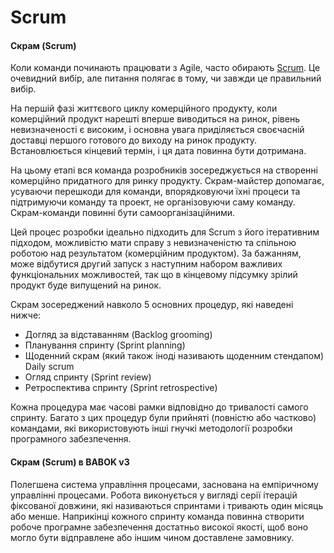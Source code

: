 # Scrum

#### Скрам (Scrum) <a href="#d1-81-d0-ba-d1-80-d0-b0-d0-bc-scrum" id="d1-81-d0-ba-d1-80-d0-b0-d0-bc-scrum"></a>

Коли команди починають працювати з Agile, часто обирають [Scrum](../scrum/scrum-roli-product-owner-scrum-master-development-team.md). Це очевидний вибір, але питання полягає в тому, чи завжди це правильний вибір.

На першій фазі життєвого циклу комерційного продукту, коли комерційний продукт нарешті вперше виводиться на ринок, рівень невизначеності є високим, і основна увага приділяється своєчасній доставці першого готового до виходу на ринок продукту. Встановлюється кінцевий термін, і ця дата повинна бути дотримана.

На цьому етапі вся команда розробників зосереджується на створенні комерційно придатного для ринку продукту. Скрам-майстер допомагає, усуваючи перешкоди для команди, впорядковуючи їхні процеси та підтримуючи команду та проект, не організовуючи саму команду. Скрам-команди повинні бути самоорганізаційними.

Цей процес розробки ідеально підходить для Scrum з його ітеративним підходом, можливістю мати справу з невизначеністю та спільною роботою над результатом (комерційним продуктом). За бажанням, може відбутися другий запуск з наступним набором важливих функціональних можливостей, так що в кінцевому підсумку зрілий продукт буде випущений на ринок.

Скрам зосереджений навколо 5 основних процедур, які наведені нижче:

* Догляд за відставанням (Backlog grooming)
* Планування спринту (Sprint planning)
* Щоденний скрам (який також іноді називають щоденним стендапом) Daily scrum
* Огляд спринту (Sprint review)
* Ретроспектива спринту (Sprint retrospective)

Кожна процедура має часові рамки відповідно до тривалості самого спринту. Багато з цих процедур були прийняті (повністю або частково) командами, які використовують інші гнучкі методології розробки програмного забезпечення.

#### Скрам (Scrum) в BABOK v3 <a href="#d1-81-d0-ba-d1-80-d0-b0-d0-bc-scrum-d0-b2-babok-v3" id="d1-81-d0-ba-d1-80-d0-b0-d0-bc-scrum-d0-b2-babok-v3"></a>

Полегшена система управління процесами, заснована на емпіричному управлінні процесами. Робота виконується у вигляді серії ітерацій фіксованої довжини, які називаються спринтами і тривають один місяць або менше. Наприкінці кожного спринту команда повинна створити робоче програмне забезпечення достатньо високої якості, щоб воно могло бути відправлене або іншим чином доставлене замовнику.
